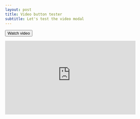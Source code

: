 ```yaml
---
layout: post
title: Video button tester
subtitle: Let's test the video modal
---
```


<button type="button" class="c-link c-modal-link c-modal-post-link btn c-button c-button btn-outline-primary btn-with-icon btn-outline-play" data-bs-toggle="modal" data-bs-target="#c-modal_638">Watch video</button>

<iframe src="https://player.vimeo.com/video/710711690?h=ce576b6f0e&amp;app_id=122963" width="426" height="240" frameborder="0" allow="fullscreen; picture-in-picture" allowfullscreen="" title="Buildots - Connected Construction" data-ready="true"></iframe>
